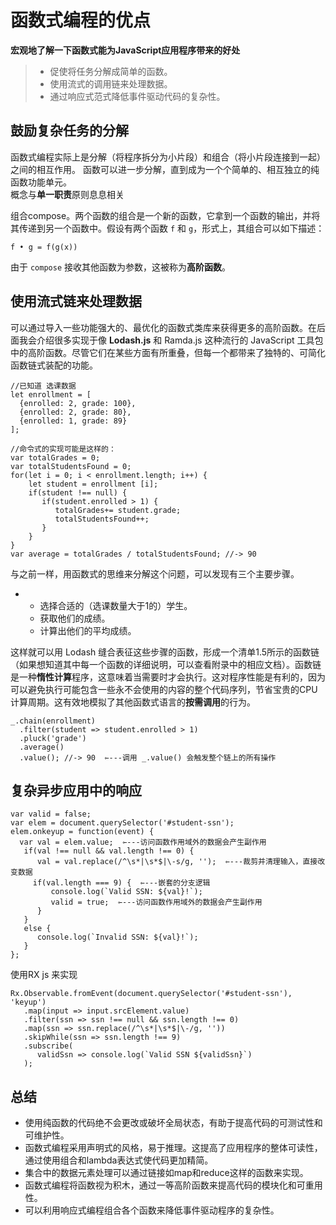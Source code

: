 # 函数式编程的优点

 **宏观地了解一下函数式能为JavaScript应用程序带来的好处**

> * 促使将任务分解成简单的函数。
> * 使用流式的调用链来处理数据。
> * 通过响应式范式降低事件驱动代码的复杂性。

## 鼓励复杂任务的分解

 函数式编程实际上是分解（将程序拆分为小片段）和组合（将小片段连接到一起）之间的相互作用。 函数可以进一步分解，直到成为一个个简单的、相互独立的纯函数功能单元。  
 概念与**单一职责**原则息息相关

 组合compose。两个函数的组合是一个新的函数，它拿到一个函数的输出，并将其传递到另一个函数中。假设有两个函数 `f` 和 `g`，形式上，其组合可以如下描述：

```text
f • g = f(g(x))    
```

 由于 `compose` 接收其他函数为参数，这被称为**高阶函数**。

## 使用流式链来处理数据

 可以通过导入一些功能强大的、最优化的函数式类库来获得更多的高阶函数。在后面我会介绍很多实现于像 **Lodash.js** 和 Ramda.js 这种流行的 JavaScript 工具包中的高阶函数。尽管它们在某些方面有所重叠，但每一个都带来了独特的、可简化函数链式装配的功能。

```text
//已知道 选课数据
let enrollment = [
  {enrolled: 2, grade: 100},
  {enrolled: 2, grade: 80},
  {enrolled: 1, grade: 89}
];
```

```text
//命令式的实现可能是这样的：
var totalGrades = 0;
var totalStudentsFound = 0;
for(let i = 0; i < enrollment.length; i++) {
    let student = enrollment [i];
    if(student !== null) {
       if(student.enrolled > 1) {
          totalGrades+= student.grade;
          totalStudentsFound++;
       }
    }
}
var average = totalGrades / totalStudentsFound; //-> 90
```

与之前一样，用函数式的思维来分解这个问题，可以发现有三个主要步骤。

* * 选择合适的（选课数量大于1的）学生。
  * 获取他们的成绩。
  * 计算出他们的平均成绩。

 这样就可以用 Lodash 缝合表征这些步骤的函数，形成一个清单1.5所示的函数链（如果想知道其中每一个函数的详细说明，可以查看附录中的相应文档）。函数链是一种**惰性计算**程序，这意味着当需要时才会执行。这对程序性能是有利的，因为可以避免执行可能包含一些永不会使用的内容的整个代码序列，节省宝贵的CPU计算周期。这有效地模拟了其他函数式语言的**按需调用**的行为。

```text
_.chain(enrollment)
  .filter(student => student.enrolled > 1)
  .pluck('grade')
  .average()
  .value(); //-> 90  ⇽---调用 _.value() 会触发整个链上的所有操作
```

## 复杂异步应用中的响应

```text
var valid = false;
var elem = document.querySelector('#student-ssn');
elem.onkeyup = function(event) {
  var val = elem.value;  ⇽---访问函数作用域外的数据会产生副作用
   if(val !== null && val.length !== 0) {
      val = val.replace(/^\s*|\s*$|\-s/g, '');  ⇽---裁剪并清理输入，直接改变数据
     if(val.length === 9) {  ⇽---嵌套的分支逻辑
         console.log(`Valid SSN: ${val}!`);
         valid = true;  ⇽---访问函数作用域外的数据会产生副作用
      }
   }
   else {
      console.log(`Invalid SSN: ${val}!`);
   }
};
```

使用RX js  来实现

```text
Rx.Observable.fromEvent(document.querySelector('#student-ssn'), 'keyup')
   .map(input => input.srcElement.value)
   .filter(ssn => ssn !== null && ssn.length !== 0)
   .map(ssn => ssn.replace(/^\s*|\s*$|\-/g, ''))
   .skipWhile(ssn => ssn.length !== 9)
   .subscribe(
      validSsn => console.log(`Valid SSN ${validSsn}`)
   );
```

## 总结

* 使用纯函数的代码绝不会更改或破坏全局状态，有助于提高代码的可测试性和可维护性。 
* 函数式编程采用声明式的风格，易于推理。这提高了应用程序的整体可读性，通过使用组合和lambda表达式使代码更加精简。 
* 集合中的数据元素处理可以通过链接如map和reduce这样的函数来实现。 
* 函数式编程将函数视为积木，通过一等高阶函数来提高代码的模块化和可重用性。 
* 可以利用响应式编程组合各个函数来降低事件驱动程序的复杂性。

